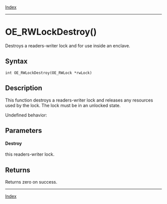 [Index](index.md)

---
# OE_RWLockDestroy()

Destroys a readers-writer lock and for use inside an enclave.

## Syntax

    int OE_RWLockDestroy(OE_RWLock *rwLock)
## Description 

This function destroys a readers-writer lock and releases any resources used by the lock. The lock must be in an unlocked state.

Undefined behavior:



## Parameters

#### Destroy

this readers-writer lock.

## Returns

Returns zero on success.

---
[Index](index.md)

